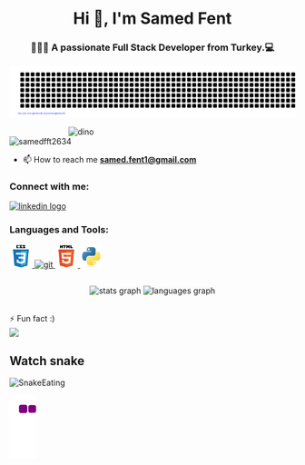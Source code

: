 <h1 align="center">Hi 👋, I'm Samed Fent</h1>
<h3 align="center">👨🏽‍💻 A passionate Full Stack Developer from Turkey.&zwj;💻 </h3>


![gitartwork](gitartwork.svg)

<img align="right" alt="dino" width="400px" src="https://user-images.githubusercontent.com/100915606/272476423-89cb4268-c162-4969-9b8e-72fe584f6506.gif">

<p align="left"> <img src="https://komarev.com/ghpvc/?username=samedfft2634&label=Profile%20views&color=0e75b6&style=flat" alt="samedfft2634" /> </p>

- 📫 How to reach me **samed.fent1@gmail.com**

<h3 align="left">Connect with me:</h3> 


<div align="left">
   <a href="https://linkedin.com/in/samedfentt" target="blank"> <img src="https://img.shields.io/static/v1?message=LinkedIn&logo=linkedin&label=&color=0077B5&logoColor=white&labelColor=&style=for-the-badge" height="35" alt="linkedin logo"  /></a>
</div>

<h3 align="left">Languages and Tools:</h3>
<p align="left"> <a href="https://www.w3schools.com/css/" target="_blank" rel="noreferrer"> <img src="https://raw.githubusercontent.com/devicons/devicon/master/icons/css3/css3-original-wordmark.svg" alt="css3" width="40" height="40"/> </a> <a href="https://git-scm.com/" target="_blank" rel="noreferrer"> <img src="https://www.vectorlogo.zone/logos/git-scm/git-scm-icon.svg" alt="git" width="40" height="40"/> </a> <a href="https://www.w3.org/html/" target="_blank" rel="noreferrer"> <img src="https://raw.githubusercontent.com/devicons/devicon/master/icons/html5/html5-original-wordmark.svg" alt="html5" width="40" height="40"/> </a> <a href="https://www.python.org" target="_blank" rel="noreferrer"> <img src="https://raw.githubusercontent.com/devicons/devicon/master/icons/python/python-original.svg" alt="python" width="40" height="40"/> </a> </p>


##

<div align="center">

  <img  width="49%" src="https://github-readme-stats.vercel.app/api?username=samedfft2634&hide_title=false&hide_rank=false&show_icons=true&include_all_commits=true&count_private=true&disable_animations=false&theme=dracula&locale=en&hide_border=false"  alt="stats graph"  />
  <img  width="48%" src="https://github-readme-stats.vercel.app/api/top-langs?username=samedfft2634&locale=en&hide_title=false&layout=compact&card_width=320&langs_count=5&theme=dracula&hide_border=false"  alt="languages graph"  />

</div>

<br clear="both">




⚡ Fun fact :) <br>
<img align="center" width="30%" src="https://media.tenor.com/QWdPngpHxZ8AAAAd/family-guy-css.gif">

###
## Watch snake
<img src="https://res.cloudinary.com/practicaldev/image/fetch/s--O3hycoaa--/c_limit%2Cf_auto%2Cfl_progressive%2Cq_66%2Cw_800/https://dev-to-uploads.s3.amazonaws.com/uploads/articles/j8wo9f1mou6g5469671h.gif" alt="SnakeEating" loading="lazy" width="800" height="224" data-animated="true" id="animated-0" class="ff-image">



![snake gif](https://github.com/samedfft2634/samedfft2634/blob/output/github-contribution-grid-snake.gif)

